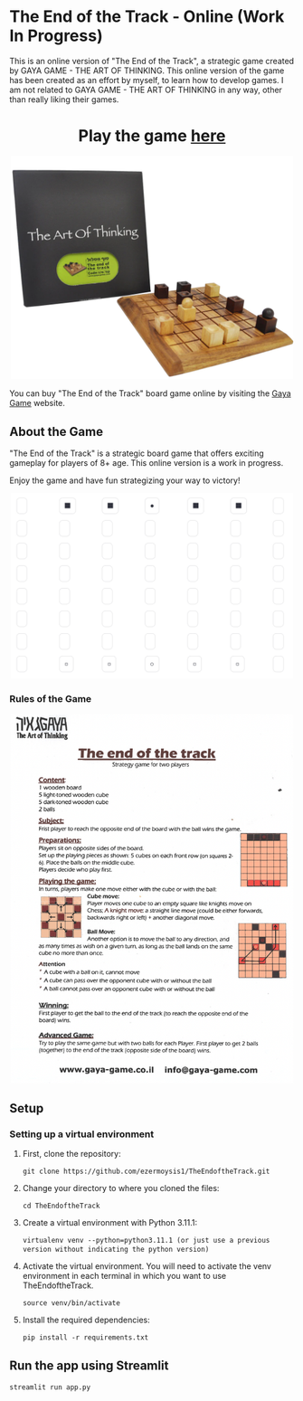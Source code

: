 # The End of the Track - Online (Work In Progress)

This is an online version of "The End of the Track", a strategic game created by GAYA GAME - THE ART OF THINKING. This online version of the game has been created as an effort by myself, to learn how to develop games. I am not related to GAYA GAME - THE ART OF THINKING in any way, other than really liking their games.

<div style="text-align:center;">
  <h1>
    Play the game 
    <a href="https://the-end-of-the-track.onrender.com" target="_blank">here</a>
  </h1>
  <img src="./images/KnightBall_img_site Large.png" alt="Project Logo" width="500"/>
</div>

You can buy "The End of the Track" board game online by visiting the [Gaya Game](https://www.gaya-game.com/collections/strategy-game/products/the-end-of-the-track) website.


## About the Game

"The End of the Track" is a strategic board game that offers exciting gameplay for players of 8+ age. This online version is a work in progress.

Enjoy the game and have fun strategizing your way to victory!

<div style="text-align:center;">
  <img src="./images/game_image.png" alt="Project Logo" width="500"/>
</div>


### Rules of the Game

<div style="text-align:center;">
  <img src="./images/game_instructions.png" alt="Project Logo" width="500"/>
</div>

## Setup

### Setting up a virtual environment 

1.  First, clone the repository:

    ```
    git clone https://github.com/ezermoysis1/TheEndoftheTrack.git
    ```

2.  Change your directory to where you cloned the files:

    ```
    cd TheEndoftheTrack
    ```

3.  Create a virtual environment with Python 3.11.1:

    ```
    virtualenv venv --python=python3.11.1 (or just use a previous version without indicating the python version)
    ```

4.  Activate the virtual environment. You will need to activate the venv environment in each terminal in which you want to use TheEndoftheTrack.

    ```
    source venv/bin/activate
    ```
5.  Install the required dependencies:

    ```
    pip install -r requirements.txt
    ```

## Run the app using Streamlit

    streamlit run app.py

